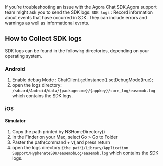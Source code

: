 If you’re troubleshooting an issue with the Agora Chat SDK,Agora support team might ask you to send the SDK logs:
`SDK logs` : Record information about events that have occurred in SDK. They can include errors and warnings as well as informational events.

## How to Collect SDK logs
SDK logs can be found in the following directories, depending on your operating system.

### Android
1. Enable debug Mode : ChatClient.getInstance().setDebugMode(true);
2. open the logs directory: `/sdcard/Android/data/{packagename}/{appkey}/core_log/easemob.log` which contains the SDK logs.

### iOS
#### Simulator 
1. Copy the path printed by NSHomeDirectory()
2. In the Finder on your Mac, select Go > Go to Folder
3. Paster the path(command + v),and press return
4. open the logs directory:`{the path}/Library/Application Support/HyphenateSDK/easemobLog/easemob.log` which contains the SDK logs.
